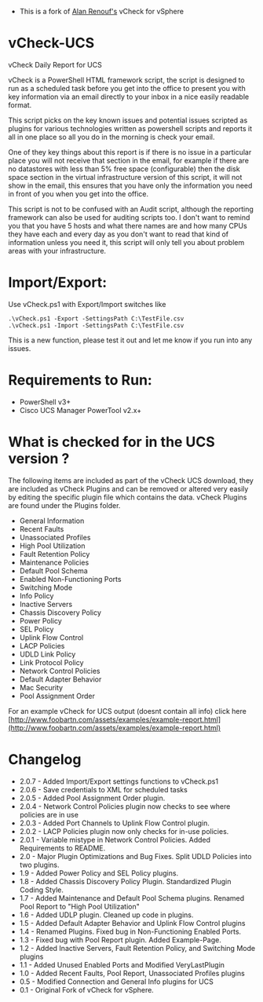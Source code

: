 * This is a fork of [Alan Renouf's](http://www.virtu-al.net) vCheck for vSphere

vCheck-UCS
==============

vCheck Daily Report for UCS

vCheck is a PowerShell HTML framework script, the script is designed to run as a scheduled task before you get into the office to present you with key information via an email directly to your inbox in a nice easily readable format.

This script picks on the key known issues and potential issues scripted as plugins for various technologies written as powershell scripts and reports it all in one place so all you do in the morning is check your email.

One of they key things about this report is if there is no issue in a particular place you will not receive that section in the email, for example if there are no datastores with less than 5% free space (configurable) then the disk space section in the virtual infrastructure version of this script, it will not show in the email, this ensures that you have only the information you need in front of you when you get into the office.

This script is not to be confused with an Audit script, although the reporting framework can also be used for auditing scripts too.  I don't want to remind you that you have 5 hosts and what there names are and how many CPUs they have each and every day as you don't want to read that kind of information unless you need it, this script will only tell you about problem areas with your infrastructure.

Import/Export:
========================
Use vCheck.ps1 with Export/Import switches like

    .\vCheck.ps1 -Export -SettingsPath C:\TestFile.csv
    .\vCheck.ps1 -Import -SettingsPath C:\TestFile.csv

This is a new function, please test it out and let me know if you run into any issues.

Requirements to Run:
========================
- PowerShell v3+
- Cisco UCS Manager PowerTool v2.x+


What is checked for in the UCS version ?
============================================

The following items are included as part of the vCheck UCS download, they are included as vCheck Plugins and can be removed or altered very easily by editing the specific plugin file which contains the data.  vCheck Plugins are found under the Plugins folder.

- General Information
- Recent Faults
- Unassociated Profiles
- High Pool Utilization
- Fault Retention Policy
- Maintenance Policies
- Default Pool Schema
- Enabled Non-Functioning Ports
- Switching Mode
- Info Policy
- Inactive Servers
- Chassis Discovery Policy
- Power Policy
- SEL Policy
- Uplink Flow Control
- LACP Policies
- UDLD Link Policy
- Link Protocol Policy
- Network Control Policies
- Default Adapter Behavior
- Mac Security
- Pool Assignment Order

For an example vCheck for UCS output (doesnt contain all info) click here [http://www.foobartn.com/assets/examples/example-report.html](http://www.foobartn.com/assets/examples/example-report.html)

Changelog
=========
* 2.0.7 - Added Import/Export settings functions to vCheck.ps1
* 2.0.6 - Save credentials to XML for scheduled tasks
* 2.0.5 - Added Pool Assignment Order plugin.
* 2.0.4 - Network Control Policies plugin now checks to see where policies are in use
* 2.0.3 - Added Port Channels to Uplink Flow Control plugin.
* 2.0.2 - LACP Policies plugin now only checks for in-use policies.
* 2.0.1 - Variable mistype in Network Control Policies. Added Requirements to README.
* 2.0 - Major Plugin Optimizations and Bug Fixes. Split UDLD Policies into two plugins.
* 1.9 - Added Power Policy and SEL Policy plugins.
* 1.8 - Added Chassis Discovery Policy Plugin. Standardized Plugin Coding Style.
* 1.7 - Added Maintenance and Default Pool Schema plugins. Renamed Pool Report to "High Pool Utilization" 
* 1.6 - Added UDLP plugin. Cleaned up code in plugins.
* 1.5 - Added Default Adapter Behavior and Uplink Flow Control plugins
* 1.4 - Renamed Plugins. Fixed bug in Non-Functioning Enabled Ports.
* 1.3 - Fixed bug with Pool Report plugin. Added Example-Page.
* 1.2 - Added Inactive Servers, Fault Retention Policy, and Switching Mode plugins
* 1.1 - Added Unused Enabled Ports and Modified VeryLastPlugin
* 1.0 - Added Recent Faults, Pool Report, Unassociated Profiles plugins
* 0.5 - Modified Connection and General Info plugins for UCS
* 0.1 - Original Fork of vCheck for vSphere. 
